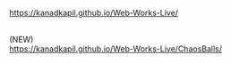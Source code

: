 https://kanadkapil.github.io/Web-Works-Live/ <br><br>

(NEW) <br>
https://kanadkapil.github.io/Web-Works-Live/ChaosBalls/<br>
